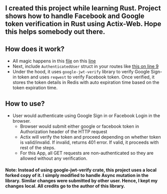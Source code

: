 ## I created this project while learning Rust. Project shows how to handle Facebook and Google token verification in Rust using Actix-Web. Hope this helps somebody out there.

## How does it work?
* All magic happens in this [file](https://github.com/jbham/actix-fb-google-login/blob/master/src/auth.rs) on this [line](https://github.com/jbham/actix-fb-google-login/blob/74a99d73199d59f1a1c16efcad57057a56f75f80/src/auth.rs#L73)
* Next, include ```AuthenticatedUser``` struct in your routes like [this on line 9](https://github.com/jbham/actix-fb-google-login/blob/master/src/user/routes.rs)
* Under the hood, it uses ```google-jwt-verify``` library to verify Google Sign-in token and uses ```reqwest``` to verify Facebook token. Once verified, it stores the token details in Redis with auto expiration time based on the token expiration time.

## How to use?
* User would authenticate using Google Sign in or Facebook Login in the browser.
  * Browser would submit either google or facebook token in Authorization header of the HTTP request
  * Actix will verify the token and proceed depending on whether token is valid/invalid. If invalid, returns 401 error. If valid, it proceeds with rest of the steps.
  * For this App, all GET requests are non-authenticated so they are allowed without any verification.



#### Note: Instead of using google-jwt-verify crate, this project uses a local forked copy of it. I simply modified to handle Async mutation in the library. Similar changes were submitted by other user. Hence, I kept my changes local. All credits go to the author of this library. 

